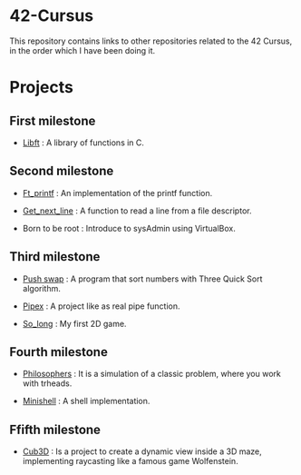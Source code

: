 # 42-Cursus

This repository contains links to other repositories related to the 42 Cursus, in the order which I have been doing it.

 <h1>Projects</h1>
 <h2>First milestone</h2>
 
- [Libft](https://github.com/jortiz-m/libft) : A library of functions in C.

<h2>Second milestone</h2>

- [Ft_printf](https://github.com/jortiz-m/Printf) : An implementation of the printf function.

- [Get_next_line](https://github.com/jortiz-m/get_next_line) : A function to read a line from a file descriptor.
  
- Born to be root : Introduce to sysAdmin using VirtualBox.

<h2>Third milestone</h2>

- [Push swap](https://github.com/jortiz-m/push_swap) : A program that sort numbers with Three Quick Sort algorithm.

- [Pipex](https://github.com/jortiz-m/pipex) : A project like as real pipe function.
  
- [So_long](https://github.com/jortiz-m/So_long) : My first 2D game.

<h2>Fourth milestone</h2>

- [Philosophers](https://github.com/jortiz-m/Philosophers) : It is a simulation of a classic problem, where you work with trheads.

- [Minishell](https://github.com/jortiz-m/Minishell) : A shell implementation.

<h2>Ffifth milestone</h2>

- [Cub3D](https://github.com/jortiz-m/Cub3D) : Is a project to create a dynamic view inside a 3D maze, implementing raycasting like a famous game Wolfenstein.
